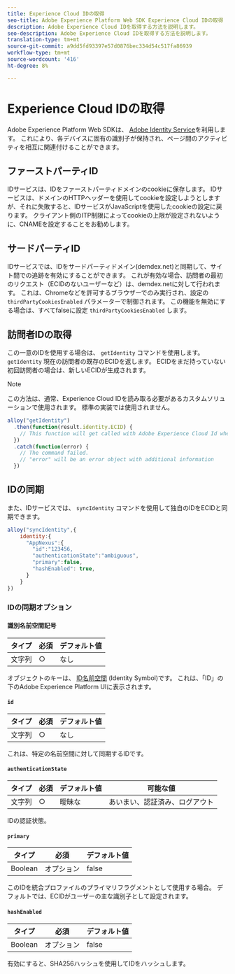```yaml
---
title: Experience Cloud IDの取得
seo-title: Adobe Experience Platform Web SDK Experience Cloud IDの取得
description: Adobe Experience Cloud IDを取得する方法を説明します。
seo-description: Adobe Experience Cloud IDを取得する方法を説明します。
translation-type: tm+mt
source-git-commit: a9dd5fd93397e57d0876bec334d54c517fa86939
workflow-type: tm+mt
source-wordcount: '416'
ht-degree: 8%

---
```



# Experience Cloud IDの取得

Adobe Experience Platform Web SDKは、 [Adobe Identity Service](../../identity-service/ecid.md)を利用します。 これにより、各デバイスに固有の識別子が保持され、ページ間のアクティビティを相互に関連付けることができます。

## ファーストパーティID

IDサービスは、IDをファーストパーティドメインのcookieに保存します。 IDサービスは、ドメインのHTTPヘッダーを使用してcookieを設定しようとしますが、それに失敗すると、IDサービスがJavaScriptを使用したcookieの設定に戻ります。 クライアント側のITP制限によってcookieの上限が設定されないように、CNAMEを設定することをお勧めします。

## サードパーティID

IDサービスでは、IDをサードパーティドメイン(demdex.net)と同期して、サイト間での追跡を有効にすることができます。 これが有効な場合、訪問者の最初のリクエスト（ECIDのないユーザーなど）は、demdex.netに対して行われます。 これは、Chromeなどを許可するブラウザーでのみ実行され、設定の `thirdPartyCookiesEnabled` パラメーターで制御されます。 この機能を無効にする場合は、すべてfalseに設定 `thirdPartyCookiesEnabled` します。

## 訪問者IDの取得

この一意のIDを使用する場合は、 `getIdentity` コマンドを使用します。 `getIdentity` 現在の訪問者の既存のECIDを返します。 ECIDをまだ持っていない初回訪問者の場合は、新しいECIDが生成されます。

>[!NOTE]
>
>この方法は、通常、Experience Cloud IDを読み取る必要があるカスタムソリューションで使用されます。 標準の実装では使用されません。

```javascript
alloy("getIdentity")
  .then(function(result.identity.ECID) {
    // This function will get called with Adobe Experience Cloud Id when the command promise is resolved
  })
  .catch(function(error) {
    // The command failed.
    // "error" will be an error object with additional information
  })
```

## IDの同期

また、IDサービスでは、 `syncIdentity` コマンドを使用して独自のIDをECIDと同期できます。

```javascript
alloy("syncIdentity",{
    identity:{
      "AppNexus":{
        "id":"123456,
        "authenticationState":"ambiguous",
        "primary":false,
        "hashEnabled": true,
      }
    }
})
```

### IDの同期オプション

#### 識別名前空間記号

| **タイプ** | **必須** | **デフォルト値** |
| -------- | ------------ | ----------------- |
| 文字列 | ○ | なし |

オブジェクトのキーは、 [ID名前空間](../../identity-service/namespaces.md) (Identity Symbol)です。 これは、「ID」の下のAdobe Experience Platform UIに表示されます。

#### `id`

| **タイプ** | **必須** | **デフォルト値** |
| -------- | ------------ | ----------------- |
| 文字列 | ○ | なし |

これは、特定の名前空間に対して同期するIDです。

#### `authenticationState`

| **タイプ** | **必須** | **デフォルト値** | **可能な値** |
| -------- | ------------ | ----------------- | ------------------------------------ |
| 文字列 | ○ | 曖昧な | あいまい、認証済み、ログアウト |

IDの認証状態。

#### `primary`

| **タイプ** | **必須** | **デフォルト値** |
| -------- | ------------ | ----------------- |
| Boolean | オプション | false |

このIDを統合プロファイルのプライマリフラグメントとして使用する場合。 デフォルトでは、ECIDがユーザーの主な識別子として設定されます。

#### `hashEnabled`

| **タイプ** | **必須** | **デフォルト値** |
| -------- | ------------ | ----------------- |
| Boolean | オプション | false |

有効にすると、SHA256ハッシュを使用してIDをハッシュします。
